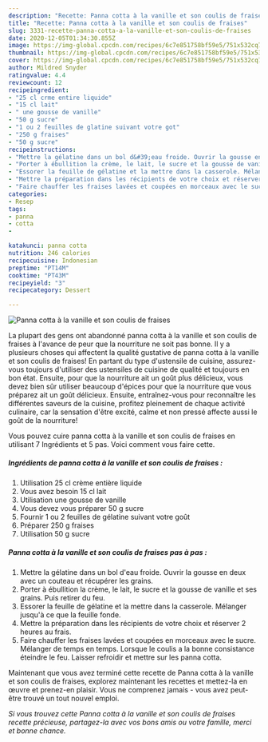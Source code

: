 ```yaml
---
description: "Recette: Panna cotta à la vanille et son coulis de fraises"
title: "Recette: Panna cotta à la vanille et son coulis de fraises"
slug: 3331-recette-panna-cotta-a-la-vanille-et-son-coulis-de-fraises
date: 2020-12-05T01:34:30.855Z
image: https://img-global.cpcdn.com/recipes/6c7e851758bf59e5/751x532cq70/panna-cotta-a-la-vanille-et-son-coulis-de-fraises-photo-principale-de-la-recette.jpg
thumbnail: https://img-global.cpcdn.com/recipes/6c7e851758bf59e5/751x532cq70/panna-cotta-a-la-vanille-et-son-coulis-de-fraises-photo-principale-de-la-recette.jpg
cover: https://img-global.cpcdn.com/recipes/6c7e851758bf59e5/751x532cq70/panna-cotta-a-la-vanille-et-son-coulis-de-fraises-photo-principale-de-la-recette.jpg
author: Mildred Snyder
ratingvalue: 4.4
reviewcount: 12
recipeingredient:
- "25 cl crme entire liquide"
- "15 cl lait"
- " une gousse de vanille"
- "50 g sucre"
- "1 ou 2 feuilles de glatine suivant votre got"
- "250 g fraises"
- "50 g sucre"
recipeinstructions:
- "Mettre la gélatine dans un bol d&#39;eau froide. Ouvrir la gousse en deux avec un couteau et récupérer les grains."
- "Porter à ébullition la crème, le lait, le sucre et la gousse de vanille et ses grains. Puis retirer du feu."
- "Essorer la feuille de gélatine et la mettre dans la casserole. Mélanger jusqu&#39;à ce que la feuille fonde."
- "Mettre la préparation dans les récipients de votre choix et réserver 2 heures au frais."
- "Faire chauffer les fraises lavées et coupées en morceaux avec le sucre. Mélanger de temps en temps. Lorsque le coulis a la bonne consistance éteindre le feu. Laisser refroidir et mettre sur les panna cotta."
categories:
- Resep
tags:
- panna
- cotta
- 

katakunci: panna cotta  
nutrition: 246 calories
recipecuisine: Indonesian
preptime: "PT14M"
cooktime: "PT43M"
recipeyield: "3"
recipecategory: Dessert

---
```



![Panna cotta à la vanille et son coulis de fraises](https://img-global.cpcdn.com/recipes/6c7e851758bf59e5/751x532cq70/panna-cotta-a-la-vanille-et-son-coulis-de-fraises-photo-principale-de-la-recette.jpg)

La plupart des gens ont abandonné panna cotta à la vanille et son coulis de fraises à l'avance de peur que la nourriture ne soit pas bonne. Il y a plusieurs choses qui affectent la qualité gustative de panna cotta à la vanille et son coulis de fraises! En partant du type d'ustensile de cuisine, assurez-vous toujours d'utiliser des ustensiles de cuisine de qualité et toujours en bon état. Ensuite, pour que la nourriture ait un goût plus délicieux, vous devez bien sûr utiliser beaucoup d'épices pour que la nourriture que vous préparez ait un goût délicieux. Ensuite, entraînez-vous pour reconnaître les différentes saveurs de la cuisine, profitez pleinement de chaque activité culinaire, car la sensation d'être excité, calme et non pressé affecte aussi le goût de la nourriture!

<!--inarticleads1-->

Vous pouvez cuire panna cotta à la vanille et son coulis de fraises en utilisant 7 Ingrédients et 5 pas. Voici comment vous faire cette.

##### Ingrédients de panna cotta à la vanille et son coulis de fraises :

1. Utilisation 25 cl crème entière liquide
1. Vous avez besoin 15 cl lait
1. Utilisation  une gousse de vanille
1. Vous devez vous préparer 50 g sucre
1. Fournir 1 ou 2 feuilles de gélatine suivant votre goût
1. Préparer 250 g fraises
1. Utilisation 50 g sucre




<!--inarticleads2-->

##### Panna cotta à la vanille et son coulis de fraises pas à pas :

1. Mettre la gélatine dans un bol d&#39;eau froide. Ouvrir la gousse en deux avec un couteau et récupérer les grains.
1. Porter à ébullition la crème, le lait, le sucre et la gousse de vanille et ses grains. Puis retirer du feu.
1. Essorer la feuille de gélatine et la mettre dans la casserole. Mélanger jusqu&#39;à ce que la feuille fonde.
1. Mettre la préparation dans les récipients de votre choix et réserver 2 heures au frais.
1. Faire chauffer les fraises lavées et coupées en morceaux avec le sucre. Mélanger de temps en temps. Lorsque le coulis a la bonne consistance éteindre le feu. Laisser refroidir et mettre sur les panna cotta.




<!--inarticleads1-->

<p>
Maintenant que vous avez terminé cette recette de Panna cotta à la vanille et son coulis de fraises, explorez maintenant les recettes et mettez-la en œuvre et prenez-en plaisir. Vous ne comprenez jamais - vous avez peut-être trouvé un tout nouvel emploi.
</p>

<p>
<i>Si vous trouvez cette Panna cotta à la vanille et son coulis de fraises recette précieuse, partagez-la avec vos bons amis ou votre famille, merci et bonne chance.</i>
</p>
